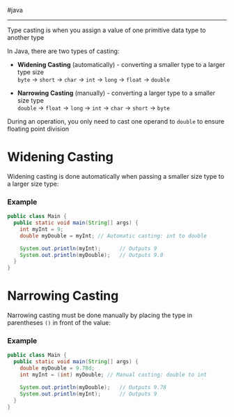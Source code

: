 #java

---

Type casting is when you assign a value of one primitive data type to another type

In Java, there are two types of casting:

- **Widening Casting** (automatically) - converting a smaller type to a larger type size  
    `byte` -> `short` -> `char` -> `int` -> `long` -> `float` -> `double`  

- **Narrowing Casting** (manually) - converting a larger type to a smaller size type  
    `double` -> `float` -> `long` -> `int` -> `char` -> `short` -> `byte`

During an operation, you only need to cast one operand to `double` to ensure floating point division

# Widening Casting

Widening casting is done automatically when passing a smaller size type to a larger size type:

### Example

```java
public class Main {
  public static void main(String[] args) {
    int myInt = 9;
    double myDouble = myInt; // Automatic casting: int to double

    System.out.println(myInt);      // Outputs 9
    System.out.println(myDouble);   // Outputs 9.0
  }
}
```

# Narrowing Casting

Narrowing casting must be done manually by placing the type in parentheses `()` in front of the value:

### Example

```java
public class Main {
  public static void main(String[] args) {
    double myDouble = 9.78d;
    int myInt = (int) myDouble; // Manual casting: double to int

    System.out.println(myDouble);   // Outputs 9.78
    System.out.println(myInt);      // Outputs 9
  }
}
```